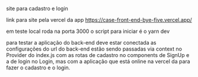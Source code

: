 
site para cadastro e login

link para site pela vercel da app 
https://case-front-end-bye-five.vercel.app/

em teste local roda na porta 3000
o script para iniciar é o yarn dev

para testar a aplicação do back-end deve estar conectada as configurações do url do back-end estão sendo passadas via context no Provider do index.js com as rotas de cadastro no components de SignUp e a de login no Login, mas com a aplicação que está online na vercel da para fazer o cadastro e o login.


